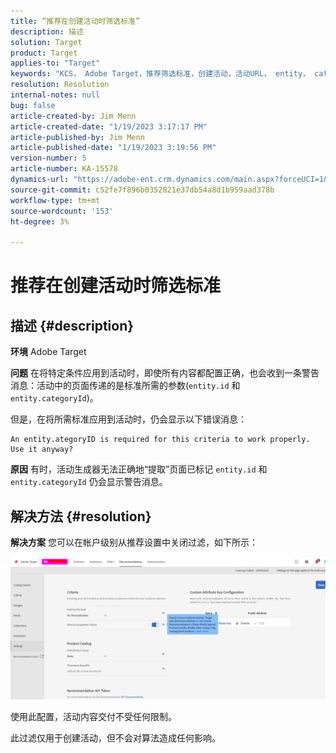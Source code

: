 ```yaml
---
title: “推荐在创建活动时筛选标准”
description: 描述
solution: Target
product: Target
applies-to: "Target"
keywords: "KCS， Adobe Target，推荐筛选标准，创建活动，活动URL， entity， categoryID， entity.id， entity.categoryId"
resolution: Resolution
internal-notes: null
bug: false
article-created-by: Jim Menn
article-created-date: "1/19/2023 3:17:17 PM"
article-published-by: Jim Menn
article-published-date: "1/19/2023 3:19:56 PM"
version-number: 5
article-number: KA-15578
dynamics-url: "https://adobe-ent.crm.dynamics.com/main.aspx?forceUCI=1&pagetype=entityrecord&etn=knowledgearticle&id=80240b57-0c98-ed11-aad1-6045bd0065f9"
source-git-commit: c52fe7f896b0352821e37db54a8d1b959aad378b
workflow-type: tm+mt
source-wordcount: '153'
ht-degree: 3%

---
```


# 推荐在创建活动时筛选标准

## 描述 {#description}


<b>环境</b>
Adobe Target

<b>问题</b>
在将特定条件应用到活动时，即使所有内容都配置正确，也会收到一条警告消息：活动中的页面传递的是标准所需的参数(`entity.id` 和 `entity.categoryId`)。

但是，在将所需标准应用到活动时，仍会显示以下错误消息：


```
An entity.ategoryID is required for this criteria to work properly. Use it anyway?
```


<b>原因</b>
有时，活动生成器无法正确地“提取”页面已标记 `entity.id` 和 `entity.categoryId` 仍会显示警告消息。




## 解决方法 {#resolution}


<b>解决方案</b>
您可以在帐户级别从推荐设置中关闭过滤，如下所示：

![](assets/39ed0575-0c98-ed11-aad1-6045bd0065f9.png)













使用此配置，活动内容交付不受任何限制。

此过滤仅用于创建活动，但不会对算法造成任何影响。
